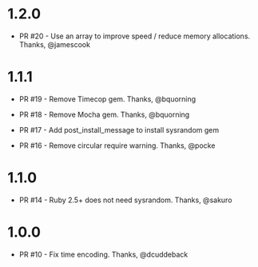 # 1.2.0

- PR #20 - Use an array to improve speed / reduce memory allocations. Thanks, @jamescook

# 1.1.1

- PR #19 - Remove Timecop gem. Thanks, @bquorning

- PR #18 - Remove Mocha gem. Thanks, @bquorning

- PR #17 - Add post_install_message to install sysrandom gem

- PR #16 - Remove circular require warning. Thanks, @pocke

# 1.1.0

- PR #14 - Ruby 2.5+ does not need sysrandom. Thanks, @sakuro

# 1.0.0

- PR #10 - Fix time encoding. Thanks, @dcuddeback
